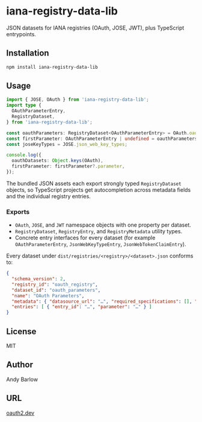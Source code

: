 # iana-registry-data-lib

JSON datasets for IANA registries (OAuth, JOSE, JWT), plus TypeScript entrypoints.

## Installation

```sh
npm install iana-registry-data-lib
```

## Usage

```ts
import { JOSE, OAuth } from 'iana-registry-data-lib';
import type {
  OAuthParameterEntry,
  RegistryDataset,
} from 'iana-registry-data-lib';

const oauthParameters: RegistryDataset<OAuthParameterEntry> = OAuth.oauth_parameters;
const firstParameter: OAuthParameterEntry | undefined = oauthParameters.entries[0];
const joseKeyTypes = JOSE.json_web_key_types;

console.log({
  oauthDatasets: Object.keys(OAuth),
  firstParameter: firstParameter?.parameter,
});
```

The bundled JSON assets each export strongly typed `RegistryDataset` objects, so
TypeScript projects get autocompletion across metadata fields and the individual
registry entries.

### Exports

- `OAuth`, `JOSE`, and `JWT` namespace objects with one property per dataset.
- `RegistryDataset`, `RegistryEntry`, and `RegistryMetadata` utility types.
- Concrete entry interfaces for every dataset (for example
  `OAuthParameterEntry`, `JsonWebKeyTypeEntry`, `JsonWebTokenClaimEntry`).

Every dataset under `dist/registries/<registry>/<dataset>.json` conforms to:

```json
{
  "schema_version": 2,
  "registry_id": "oauth_registry",
  "dataset_id": "oauth_parameters",
  "name": "OAuth Parameters",
  "metadata": { "datasource_url": "…", "required_specifications": [], "last_updated_iso": "…" },
  "entries": [ { "entry_id": "…", "parameter": "…" } ]
}
```

## License
MIT

## Author
Andy Barlow

## URL
[oauth2.dev](https://www.oauth2.dev)
